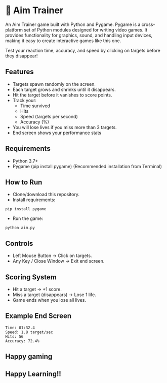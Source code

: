 # 🎯 Aim Trainer
An Aim Trainer game built with Python and Pygame. Pygame is a cross-platform set of Python modules designed for writing video games. It provides functionality for graphics, sound, and handling input devices, making it easy to create interactive games like this one.

Test your reaction time, accuracy, and speed by clicking on targets before they disappear!

##  Features
- Targets spawn randomly on the screen.
- Each target grows and shrinks until it disappears.
- Hit the target before it vanishes to score points.
- Track your:
   - Time survived
   - Hits
   - Speed (targets per second)
   - Accuracy (%)
- You will lose lives if you miss more than 3 targets.
- End screen shows your performance stats

## Requirements
- Python 3.7+
- Pygame (pip install pygame) (Recommended installation from Terminal)

## How to Run
- Clone/download this repository.
- Install requirements:
```
pip install pygame
```
- Run the game:
```
python aim.py
```

## Controls
- Left Mouse Button → Click on targets.
- Any Key / Close Window → Exit end screen.

## Scoring System
- Hit a target → +1 score.
- Miss a target (disappears) → Lose 1 life.
- Game ends when you lose all lives.

## Example End Screen
```
Time: 01:32.4
Speed: 1.8 target/sec
Hits: 56
Accuracy: 72.4%
```


## Happy gaming
## Happy Learning!!
